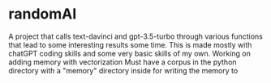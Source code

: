# randomAI
A project that calls text-davinci and gpt-3.5-turbo through various functions that lead to some interesting results some time. This is made mostly with chatGPT coding skills and some very basic skills of my own. 
Working on adding memory with vectorization
Must have a corpus in the python directory with a "memory" directory inside for writing the memory to 
